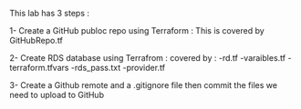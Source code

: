 This lab has 3 steps :

1- Create a GitHub publoc repo using Terraform : This is covered by GitHubRepo.tf

2- Create RDS database using Terrafrom : covered by :
    -rd.tf
    -varaibles.tf
    -terraform.tfvars
    -rds_pass.txt
    -provider.tf


3- Create a Github remote and a .gitignore file then commit the files we need to upload to GitHub
